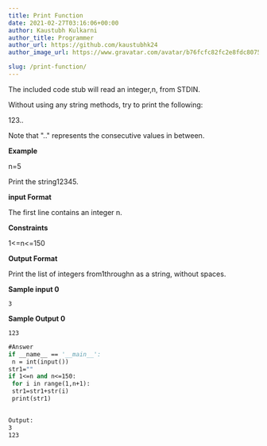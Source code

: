 ```yaml
---
title: Print Function
date: 2021-02-27T03:16:06+00:00
author: Kaustubh Kulkarni
author_title: Programmer
author_url: https://github.com/kaustubhk24
author_image_url: https://www.gravatar.com/avatar/b76fcfc82fc2e8fdc8075636f1735f61?s=200

slug: /print-function/
---
```

The included code stub will read an integer,n, from STDIN.

Without using any string methods, try to print the following:

123..

Note that ".." represents the consecutive values in between.

**Example**

n=5

Print the string12345.

**input Format**

The first line contains an integer n.

**Constraints**

1<=n<=150

**Output Format**

Print the list of integers from1throughn as a string, without spaces.

**Sample input 0**


```
3

```


**Sample Output 0**


```
123
```


```vb title="file.vb"
#Answer
if __name__ == '__main__':
 n = int(input())
str1=""
if 1<=n and n<=150:
 for i in range(1,n+1):
 str1=str1+str(i)
 print(str1)
 
```

```vb title="file.vb"
Output:
3
123
```